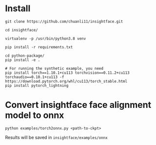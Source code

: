 # Install

```
git clone https://github.com/chuanli11/insightface.git

cd insightface/

virtualenv -p /usr/bin/python3.8 venv

pip install -r requirements.txt

cd python-package/
pip install -e .

# For running the synthetic example, you need
pip install torch==1.10.1+cu113 torchvision==0.11.2+cu113 torchaudio==0.10.1+cu113 -f https://download.pytorch.org/whl/cu113/torch_stable.html
pip install pytorch_lightning
```


# Convert insightface face alignment model to onnx

```
python examples/torch2onnx.py <path-to-ckpt>
```

Results will be saved in `insightface/examples/onnx`
